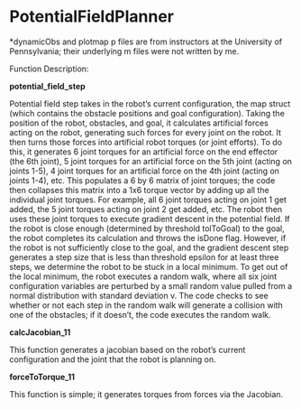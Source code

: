 # PotentialFieldPlanner

*dynamicObs and plotmap p files are from instructors at the University of Pennsylvania; their underlying m files were not written by me. 

Function Description:

**potential_field_step**

Potential field step takes in the robot’s current configuration, the map struct (which contains the obstacle positions and goal configuration). Taking the position of the robot, obstacles, and goal, it calculates artificial forces acting on the robot, generating such forces for every joint on the robot. It then turns those forces into artificial robot torques (or joint efforts). To do this, it generates 6 joint torques for an artificial force on the end effector (the 6th joint), 5 joint torques for an artificial force on the 5th joint (acting on joints 1-5), 4 joint torques for an artificial force on the 4th joint (acting on joints 1-4), etc. This populates a 6 by 6 matrix of joint torques; the code then collapses this matrix into a 1x6 torque vector by adding up all the individual joint torques. For example, all 6 joint torques acting on joint 1 get added, the 5 joint torques acting on joint 2 get added, etc.
The robot then uses these joint torques to execute gradient descent in the potential field. If the robot is close enough (determined by threshold tolToGoal) to the goal, the robot completes its calculation and throws the isDone flag. However, if the robot is not sufficiently close to the goal, and the gradient descent step generates a step size that is less than threshold epsilon for at least three steps, we determine the robot to be stuck in a local minimum. To get out of the local minimum, the robot executes a random walk, where all six joint configuration variables are perturbed by a small random value pulled from a normal distribution with standard deviation v. The code checks to see whether or not each step in the random walk will generate a collision with one of the obstacles; if it doesn’t, the code executes the random walk.

**calcJacobian_11**

This function generates a jacobian based on the robot’s current configuration and the joint that the robot is planning on.

**forceToTorque_11**

This function is simple; it generates torques from forces via the Jacobian.

